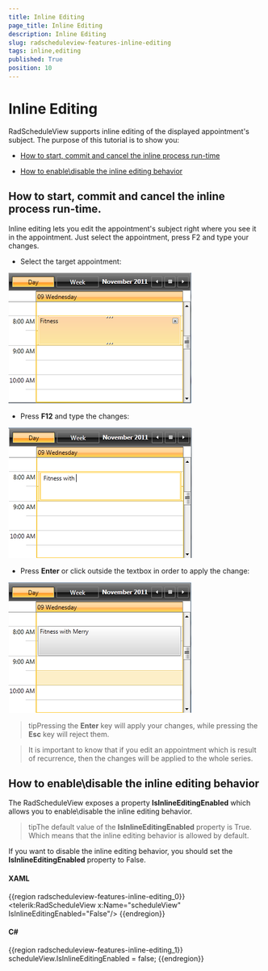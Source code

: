 ```yaml
---
title: Inline Editing
page_title: Inline Editing
description: Inline Editing
slug: radscheduleview-features-inline-editing
tags: inline,editing
published: True
position: 10
---
```


# Inline Editing

RadScheduleView supports inline editing of the displayed appointment's subject. The purpose of this tutorial is to show you:	

* [How to start, commit and cancel the inline process run-time](#how-to-start-commit-and-cancel-the-inline-process-run-time)

* [How to enable\disable the inline editing behavior](#how-to-enabledisable-the-inline-editing-behavior)

## How to start, commit and cancel the inline process run-time.

Inline editing lets you edit the appointment's subject right where you see it in the appointment. Just select the appointment, press F2 and type your changes.

* Select the target appointment:

![radscheduleview inline editing 01](images/radscheduleview_inline_editing_01.png)

* Press __F12__ and type the changes:

![radscheduleview inline editing 02](images/radscheduleview_inline_editing_02.png)

* Press __Enter__ or click outside the textbox in order to apply the change:

![radscheduleview inline editing 03](images/radscheduleview_inline_editing_03.png)

>tipPressing the __Enter__ key will apply your changes, while pressing the __Esc__ key will reject them.

>It is important to know that if you edit an appointment which is result of recurrence, then the changes will be applied to the whole series.

## How to enable\disable the inline editing behavior

The RadScheduleView exposes a property __IsInlineEditingEnabled__ which allows you to enable\disable the inline editing behavior.

>tipThe default value of the __IsInlineEditingEnabled__ property is True. Which means that the inline editing behavior is allowed by default.

If you want to disable the inline editing behavior, you should set the __IsInlineEditingEnabled__ property to False.      	

#### __XAML__

{{region radscheduleview-features-inline-editing_0}}
	<telerik:RadScheduleView x:Name="scheduleView" IsInlineEditingEnabled="False"/>
{{endregion}}

#### __C#__

{{region radscheduleview-features-inline-editing_1}}
	scheduleView.IsInlineEditingEnabled = false;
{{endregion}}
